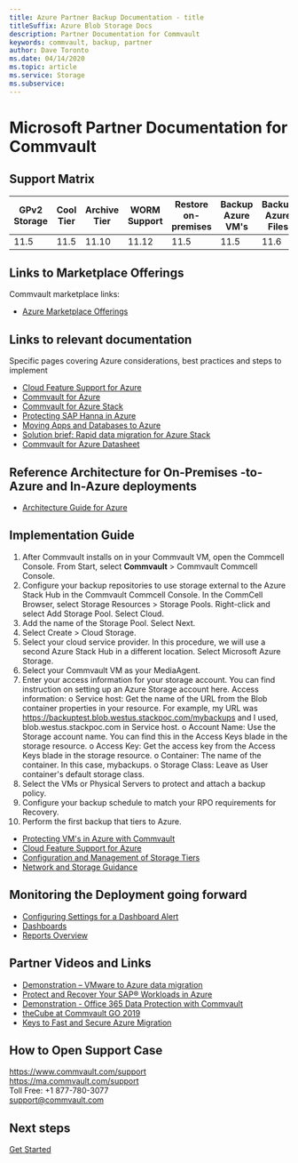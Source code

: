 ```yaml
---
title: Azure Partner Backup Documentation - title
titleSuffix: Azure Blob Storage Docs
description: Partner Documentation for Commvault
keywords: commvault, backup, partner
author: Dave Toronto
ms.date: 04/14/2020
ms.topic: article
ms.service: Storage
ms.subservice: 
---
```


# Microsoft Partner Documentation for Commvault 

## Support Matrix

| GPv2<br>Storage | Cool<br>Tier | Archive<br>Tier | WORM<br>Support | Restore<br>on-premises | Backup<br>Azure VM's | Backup<br>Azure Files | Backup<br>Azure Blob |
|--------|--------|--------|--------|--------|--------|--------|--------|
| 11.5 | 11.5 | 11.10  | 11.12 | 11.5 | 11.5 | 11.6 | 11.6 |

## Links to Marketplace Offerings
Commvault marketplace links:

- [Azure Marketplace Offerings](https://azuremarketplace.microsoft.com/en-us/marketplace/apps/commvault.commvault?tab=Overview)

## Links to relevant documentation
Specific pages covering Azure considerations, best practices and steps to implement

- [Cloud Feature Support for Azure](https://documentation.commvault.com/commvault/v11/article?p=109795_1.htm)
- [Commvault for Azure](https://www.commvault.com/supported-technologies/microsoft/azure)
- [Commvault for Azure Stack](https://www.commvault.com/supported-technologies/microsoft/azurestack)
- [Protecting SAP Hanna in Azure](https://azure.microsoft.com/en-us/resources/protecting-sap-hana-in-azure/)
- [Moving Apps and Databases to Azure](https://www.commvault.com/resources/go-ahead-move-your-most-important-applications-and-databases-to-azure)
- [Solution brief: Rapid data migration for Azure Stack](https://www.commvault.com/resources/solution-brief-rapid-data-migration-for-azure)
- [Commvault for Azure Datasheet](https://www.commvault.com/resources/solution-brief-rapid-data-migration-for-azure)


## Reference Architecture for On-Premises -to-Azure and In-Azure deployments
- [Architecture Guide for Azure](https://www.commvault.com/resources/public-cloud-architecture-guide-for-microsoft-azure-v11-sp16)

## Implementation Guide

1.	After Commvault installs on in your Commvault VM, open the Commcell Console. From Start, select **Commvault** > Commvault Commcell Console.
2.	Configure your backup repositories to use storage external to the Azure Stack Hub in the Commvault Commcell Console. In the CommCell Browser, select Storage Resources > Storage Pools. Right-click and select Add Storage Pool. Select Cloud.
3.	Add the name of the Storage Pool. Select Next.
4.	Select Create > Cloud Storage.
5.	Select your cloud service provider. In this procedure, we will use a second Azure Stack Hub in a different location. Select Microsoft Azure Storage.
6.	Select your Commvault VM as your MediaAgent.
7.	Enter your access information for your storage account. You can find instruction on setting up an Azure Storage account here. Access information:
o	Service host: Get the name of the URL from the Blob container properties in your resource. For example, my URL was https://backuptest.blob.westus.stackpoc.com/mybackups and I used, blob.westus.stackpoc.com in Service host.
o	Account Name: Use the Storage account name. You can find this in the Access Keys blade in the storage resource.
o	Access Key: Get the access key from the Access Keys blade in the storage resource.
o	Container: The name of the container. In this case, mybackups.
o	Storage Class: Leave as User container's default storage class.
8.	Select the VMs or Physical Servers to protect and attach a backup policy.
9.	Configure your backup schedule to match your RPO requirements for Recovery.
10.	Perform the first backup that tiers to Azure.

- [Protecting VM's in Azure with Commvault](https://documentation.commvault.com/commvault/v11/article?p=31252.htm)
- [Cloud Feature Support for Azure](https://documentation.commvault.com/commvault/v11/article?p=109795_1.htm)
- [Configuration and Management of Storage Tiers](https://documentation.commvault.com/commvault/v11/article?p=95147.htm)
- [Network and Storage Guidance](https://www.commvault.com/resources/public-cloud-architecture-guide-for-microsoft-azure-v11-sp16)

## Monitoring the Deployment going forward
- [Configuring Settings for a Dashboard Alert](https://documentation.commvault.com/commvault/v11/article?p=100514_3.htm)
- [Dashboards](https://documentation.commvault.com/commvault/v11/article?p=95306_1.htm)
- [Reports Overview](https://documentation.commvault.com/commvault/v11/article?p=37684_1.htm)

## Partner Videos and Links
- [Demonstration – VMware to Azure data migration](https://www.commvault.com/resources/demonstration-vmware-to-azure-migrations-with-commvault)
- [Protect and Recover Your SAP® Workloads in Azure](https://www.youtube.com/watch?v=4ZGGE53mGVI)
- [Demonstration - Office 365 Data Protection with Commvault](https://www.youtube.com/watch?v=dl3nvAacxZU)
- [theCube at Commvault GO 2019](https://www.youtube.com/watch?v=mzVWi2N6RpA)
- [Keys to Fast and Secure Azure Migration](https://www.youtube.com/watch?v=FacUiOtMBiI)

## How to Open Support Case
https://www.commvault.com/support<br>
https://ma.commvault.com/support<br>
Toll Free: +1 877-780-3077<br>
support@commvault.com<br>


## Next steps

[Get Started](https://azuremarketplace.microsoft.com/en-us/marketplace/apps/commvault.commvault?tab=Overview)
